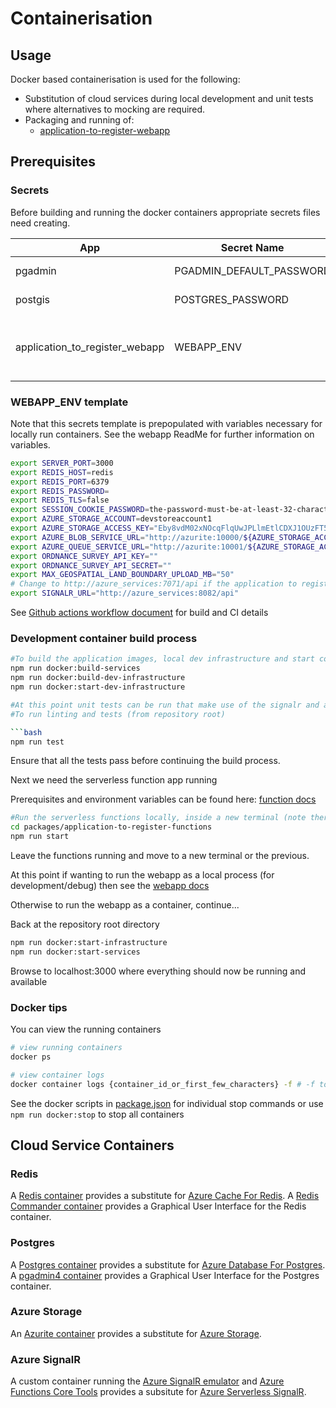 # Containerisation

## Usage

Docker based containerisation is used for the following:

* Substitution of cloud services during local development and unit tests where alternatives to mocking are required.
* Packaging and running of:
  * [application-to-register-webapp](../packages/application-to-register-webapp)

## Prerequisites

### Secrets

Before building and running the docker containers appropriate secrets files need creating.

| App | Secret Name | Notes |
| ----------- | ----------- | ----------- |
| pgadmin | PGADMIN_DEFAULT_PASSWORD | ----------- |
| postgis | POSTGRES_PASSWORD | ----------- |
| application_to_register_webapp | WEBAPP_ENV | see WEBAPP_ENV template below for contents |

### WEBAPP_ENV template

Note that this secrets template is prepopulated with variables necessary for locally run containers. See the webapp ReadMe for further information on variables.

```bash
export SERVER_PORT=3000
export REDIS_HOST=redis
export REDIS_PORT=6379
export REDIS_PASSWORD=
export REDIS_TLS=false
export SESSION_COOKIE_PASSWORD=the-password-must-be-at-least-32-characters-long
export AZURE_STORAGE_ACCOUNT=devstoreaccount1
export AZURE_STORAGE_ACCESS_KEY="Eby8vdM02xNOcqFlqUwJPLlmEtlCDXJ1OUzFT50uSRZ6IFsuFq2UVErCz4I6tq/K1SZFPTOtr/KBHBeksoGMGw=="
export AZURE_BLOB_SERVICE_URL="http://azurite:10000/${AZURE_STORAGE_ACCOUNT}"
export AZURE_QUEUE_SERVICE_URL="http://azurite:10001/${AZURE_STORAGE_ACCOUNT}"
export ORDNANCE_SURVEY_API_KEY=""
export ORDNANCE_SURVEY_API_SECRET=""
export MAX_GEOSPATIAL_LAND_BOUNDARY_UPLOAD_MB="50"
# Change to http://azure_services:7071/api if the application to register web application is running in a container.
export SIGNALR_URL="http://azure_services:8082/api"
```

See [Github actions workflow document](../.github/workflows/build.yaml) for build and CI details

### Development container build process

```bash
#To build the application images, local dev infrastructure and start containers locally that support development
npm run docker:build-services
npm run docker:build-dev-infrastructure
npm run docker:start-dev-infrastructure

#At this point unit tests can be run that make use of the signalr and azurite containers for test doubles.
#To run linting and tests (from repository root)

```bash
npm run test
```

Ensure that all the tests pass before continuing the build process.

Next we need the serverless function app running

Prerequisites and environment variables can be found here: [function docs](../packages/application-to-register-functions/README.md)

```bash
#Run the serverless functions locally, inside a new terminal (note there is no current containerisation support for the serverless functions)
cd packages/application-to-register-functions
npm run start
```

Leave the functions running and move to a new terminal or the previous.

At this point if wanting to run the webapp as a local process (for development/debug) then see the [webapp docs](../packages/application-to-register-webapp/README.md)

Otherwise to run the webapp as a container, continue...

Back at the repository root directory

```bash
npm run docker:start-infrastructure
npm run docker:start-services
```

Browse to localhost:3000 where everything should now be running and available

### Docker tips

You can view the running containers

```bash
# view running containers
docker ps

# view container logs
docker container logs {container_id_or_first_few_characters} -f # -f to watch log output
```

See the docker scripts in [package.json](../package.json) for individual stop commands or use `npm run docker:stop` to stop all containers

## Cloud Service Containers

### Redis

A [Redis container](https://hub.docker.com/_/redis/) provides a substitute for [Azure Cache For Redis](https://azure.microsoft.com/en-gb/services/cache/). A [Redis Commander container](https://hub.docker.com/r/rediscommander/redis-commander/#!) provides a Graphical User Interface for the Redis container.

### Postgres

A [Postgres container](https://hub.docker.com/_/postgres/) provides a substitute for [Azure Database For Postgres](https://azure.microsoft.com/en-gb/services/postgresql/). A [pgadmin4 container](https://hub.docker.com/r/dpage/pgadmin4/#!) provides a Graphical User Interface for the Postgres container.

### Azure Storage

An [Azurite container](https://hub.docker.com/_/microsoft-azure-storage-azurite) provides a substitute for [Azure Storage](https://docs.microsoft.com/en-us/azure/storage/common/storage-introduction).

### Azure SignalR

A custom container running the [Azure SignalR emulator](https://github.com/Azure/azure-signalr/blob/dev/docs/emulator.md) and [Azure Functions Core Tools](https://docs.microsoft.com/en-us/azure/azure-functions/functions-run-local) provides a subsitute for [Azure Serverless SignalR](https://docs.microsoft.com/en-us/azure/azure-signalr/signalr-quickstart-azure-functions-javascript).
